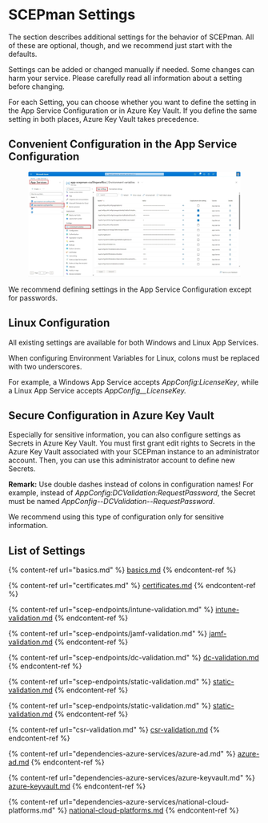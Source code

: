 # SCEPman Settings

The section describes additional settings for the behavior of SCEPman. All of these are optional, though, and we recommend just start with the defaults.

Settings can be added or changed manually if needed. Some changes can harm your service. Please carefully read all information about a setting before changing.

For each Setting, you can choose whether you want to define the setting in the App Service Configuration or in Azure Key Vault. If you define the same setting in both places, Azure Key Vault takes precedence.

## Convenient Configuration in the App Service Configuration

<figure><img src="../../.gitbook/assets/Screenshot 2024-03-18 130123 (1).jpg" alt=""><figcaption></figcaption></figure>

We recommend defining settings in the App Service Configuration except for passwords.

## Linux Configuration

All existing settings are available for both Windows and Linux App Services.

When configuring Environment Variables for Linux, colons must be replaced with two underscores.&#x20;

For example, a Windows App Service accepts _AppConfig:LicenseKey_, while a Linux App Service accepts _AppConfig\_\_LicenseKey._

## Secure Configuration in Azure Key Vault

Especially for sensitive information, you can also configure settings as Secrets in Azure Key Vault. You must first grant edit rights to Secrets in the Azure Key Vault associated with your SCEPman instance to an administrator account. Then, you can use this administrator account to define new Secrets.

**Remark:** Use double dashes instead of colons in configuration names! For example, instead of _AppConfig:DCValidation:RequestPassword_, the Secret must be named _AppConfig--DCValidation--RequestPassword_.

We recommend using this type of configuration only for sensitive information.

## List of Settings

{% content-ref url="basics.md" %}
[basics.md](basics.md)
{% endcontent-ref %}

{% content-ref url="certificates.md" %}
[certificates.md](certificates.md)
{% endcontent-ref %}

{% content-ref url="scep-endpoints/intune-validation.md" %}
[intune-validation.md](scep-endpoints/intune-validation.md)
{% endcontent-ref %}

{% content-ref url="scep-endpoints/jamf-validation.md" %}
[jamf-validation.md](scep-endpoints/jamf-validation.md)
{% endcontent-ref %}

{% content-ref url="scep-endpoints/dc-validation.md" %}
[dc-validation.md](scep-endpoints/dc-validation.md)
{% endcontent-ref %}

{% content-ref url="scep-endpoints/static-validation.md" %}
[static-validation.md](scep-endpoints/static-validation.md)
{% endcontent-ref %}

{% content-ref url="scep-endpoints/static-validation.md" %}
[static-validation.md](scep-endpoints/static-validation.md)
{% endcontent-ref %}

{% content-ref url="csr-validation.md" %}
[csr-validation.md](csr-validation.md)
{% endcontent-ref %}

{% content-ref url="dependencies-azure-services/azure-ad.md" %}
[azure-ad.md](dependencies-azure-services/azure-ad.md)
{% endcontent-ref %}

{% content-ref url="dependencies-azure-services/azure-keyvault.md" %}
[azure-keyvault.md](dependencies-azure-services/azure-keyvault.md)
{% endcontent-ref %}

{% content-ref url="dependencies-azure-services/national-cloud-platforms.md" %}
[national-cloud-platforms.md](dependencies-azure-services/national-cloud-platforms.md)
{% endcontent-ref %}
